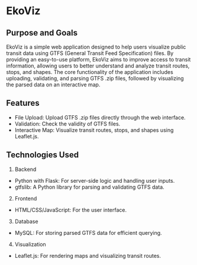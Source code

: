 # EkoViz

## Purpose and Goals
EkoViz is a simple web application designed to help users visualize public transit data using GTFS (General Transit Feed Specification) files. By providing an easy-to-use platform, EkoViz aims to improve access to transit information, allowing users to better understand and analyze transit routes, stops, and shapes. The core functionality of the application includes uploading, validating, and parsing GTFS .zip files, followed by visualizing the parsed data on an interactive map. 

## Features
- File Upload: Upload GTFS .zip files directly through the web interface.
- Validation: Check the validity of GTFS files.
- Interactive Map: Visualize transit routes, stops, and shapes using Leaflet.js.

## Technologies Used
1. Backend
- Python with Flask: For server-side logic and handling user inputs.
- gtfslib: A Python library for parsing and validating GTFS data.
2. Frontend
- HTML/CSS/JavaScript: For the user interface.
3. Database
- MySQL: For storing parsed GTFS data for efficient querying.
4. Visualization
- Leaflet.js: For rendering maps and visualizing transit routes.
